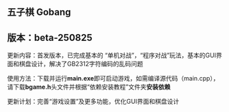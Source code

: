 ## 五子棋 Gobang

## 版本：beta-250825


更新内容：首发版本，已完成基本的 “单机对战”，“程序对战”玩法，基本的GUI界面和棋盘设计，解决了GB2312字符编码的乱码问题

使用方法：下载并运行**main.exe**即可启动游戏，如需编译源代码（main.cpp），请下载**bgame.h**头文件并根据“依赖安装教程”文件夹**安装依赖**

更新计划：完善“游戏设置”及更多功能，优化GUI界面和棋盘设计
